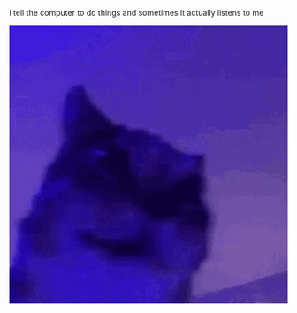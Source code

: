 i tell the computer to do things and sometimes it actually listens to me
<!--START_SECTION:update_image-->
<img src=https://raw.githubusercontent.com/sneakykestrel/sneakykestrel/main/.github/images/insane-2.gif height="" width="" align=left alt=kitty />
<!--END_SECTION:update_image-->

